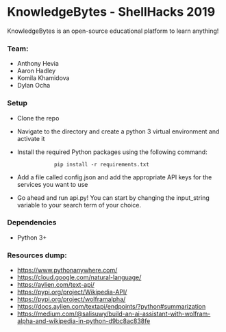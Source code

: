 # KnowledgeBytes - ShellHacks 2019
KnowledgeBytes is an open-source educational platform to learn anything!

### Team:
* Anthony Hevia
* Aaron Hadley
* Komila Khamidova
* Dylan Ocha

### Setup

* Clone the repo
* Navigate to the directory and create a python 3 virtual environment and activate it
* Install the required Python packages using the following command:

                  pip install -r requirements.txt

* Add a file called config.json and add the appropriate API keys for the services you want to use
* Go ahead and run api.py! You can start by changing the input_string variable to your search term of your choice.

### Dependencies
* Python 3+

### Resources dump:
* https://www.pythonanywhere.com/
* https://cloud.google.com/natural-language/
* https://aylien.com/text-api/
* https://pypi.org/project/Wikipedia-API/
* https://pypi.org/project/wolframalpha/
* https://docs.aylien.com/textapi/endpoints/?python#summarization
* https://medium.com/@salisuwy/build-an-ai-assistant-with-wolfram-alpha-and-wikipedia-in-python-d9bc8ac838fe

